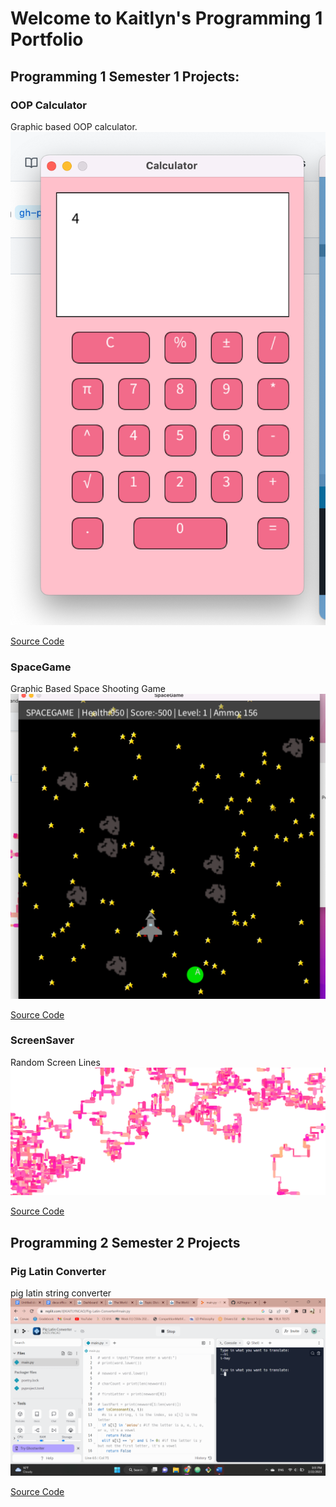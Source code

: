 # Welcome to Kaitlyn's Programming 1 Portfolio

## Programming 1 Semester 1 Projects: 

### OOP Calculator

Graphic based OOP calculator.
![Running Calculator](https://github.com/kaitlynccs/2AProgramming1Portfolio22-23/blob/gh-pages/images/calc.png?raw=true)

[Source Code](https://github.com/kaitlynccs/2AProgramming1Portfolio22-23/tree/gh-pages/src/calculator)

### SpaceGame

Graphic Based Space Shooting Game
![Running SpaceGame](https://github.com/kaitlynccs/2AProgramming1Portfolio22-23/blob/gh-pages/images/SpaceGame.png?raw=true)

[Source Code](https://github.com/kaitlynccs/2AProgramming1Portfolio22-23/tree/gh-pages/src/spacegame)

### ScreenSaver

Random Screen Lines
![Running ScreenSaver](https://github.com/kaitlynccs/2AProgramming1Portfolio22-23/blob/gh-pages/images/screensaver.png?raw=true)

[Source Code](https://github.com/kaitlynccs/2AProgramming1Portfolio22-23/tree/gh-pages/src/screensaver)

## Programming 2 Semester 2 Projects

### Pig Latin Converter
pig latin string converter
![Running ScreenSaver](https://github.com/kaitlynccs/2AProgramming1Portfolio22-23/blob/gh-pages/images/Screenshot%20(37).png?raw=true)

[Source Code](https://github.com/kaitlynccs/2AProgramming1Portfolio22-23/tree/gh-pages/src/screensaver)
